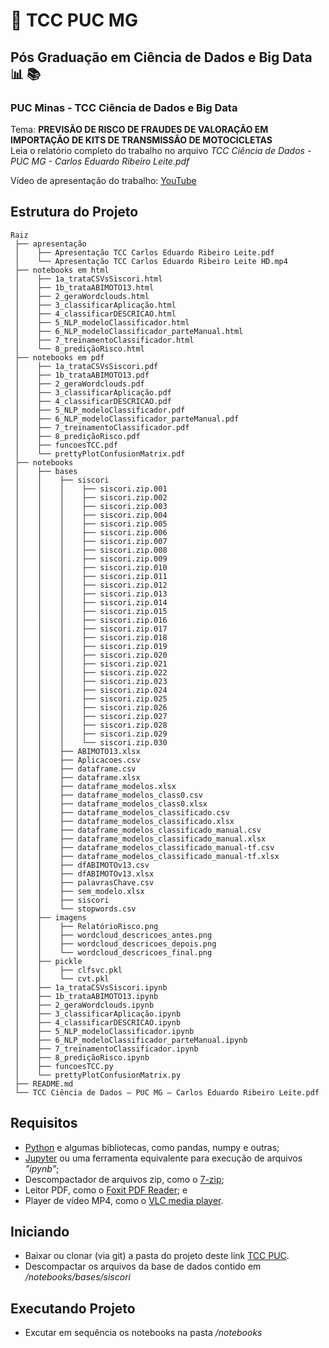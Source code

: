 # :school: TCC PUC MG
## Pós Graduação em Ciência de Dados e Big Data :bar_chart: :books:
### PUC Minas - TCC Ciência de Dados e Big Data<br>

Tema: **PREVISÃO DE RISCO DE FRAUDES DE VALORAÇÃO EM IMPORTAÇÃO DE KITS DE TRANSMISSÃO DE MOTOCICLETAS**<br>
Leia o relatório completo do trabalho no arquivo _TCC Ciência de Dados - PUC MG - Carlos Eduardo Ribeiro Leite.pdf_

Vídeo de apresentação do trabalho: [YouTube](https://youtu.be/-BIbnZE2UVI)

## Estrutura do Projeto
```
Raiz
 ├── apresentação
 │    ├── Apresentação TCC Carlos Eduardo Ribeiro Leite.pdf
 │    └── Apresentação TCC Carlos Eduardo Ribeiro Leite HD.mp4
 ├── notebooks em html
 │    ├── 1a_trataCSVsSiscori.html
 │    ├── 1b_trataABIMOTO13.html
 │    ├── 2_geraWordclouds.html
 │    ├── 3_classificarAplicação.html
 │    ├── 4_classificarDESCRICAO.html
 │    ├── 5_NLP_modeloClassificador.html
 │    ├── 6_NLP_modeloClassificador_parteManual.html
 │    ├── 7_treinamentoClassificador.html
 │    └── 8_prediçãoRisco.html
 ├── notebooks em pdf
 │    ├── 1a_trataCSVsSiscori.pdf
 │    ├── 1b_trataABIMOTO13.pdf
 │    ├── 2_geraWordclouds.pdf
 │    ├── 3_classificarAplicação.pdf
 │    ├── 4_classificarDESCRICAO.pdf
 │    ├── 5_NLP_modeloClassificador.pdf
 │    ├── 6_NLP_modeloClassificador_parteManual.pdf
 │    ├── 7_treinamentoClassificador.pdf
 │    ├── 8_prediçãoRisco.pdf
 │    ├── funcoesTCC.pdf
 │    └── prettyPlotConfusionMatrix.pdf
 ├── notebooks
 │    ├── bases
 │    │    ├── siscori
 │    │    │    ├── siscori.zip.001
 │    │    │    ├── siscori.zip.002
 │    │    │    ├── siscori.zip.003
 │    │    │    ├── siscori.zip.004
 │    │    │    ├── siscori.zip.005
 │    │    │    ├── siscori.zip.006
 │    │    │    ├── siscori.zip.007
 │    │    │    ├── siscori.zip.008
 │    │    │    ├── siscori.zip.009
 │    │    │    ├── siscori.zip.010
 │    │    │    ├── siscori.zip.011
 │    │    │    ├── siscori.zip.012
 │    │    │    ├── siscori.zip.013
 │    │    │    ├── siscori.zip.014
 │    │    │    ├── siscori.zip.015
 │    │    │    ├── siscori.zip.016
 │    │    │    ├── siscori.zip.017
 │    │    │    ├── siscori.zip.018
 │    │    │    ├── siscori.zip.019
 │    │    │    ├── siscori.zip.020
 │    │    │    ├── siscori.zip.021
 │    │    │    ├── siscori.zip.022
 │    │    │    ├── siscori.zip.023
 │    │    │    ├── siscori.zip.024
 │    │    │    ├── siscori.zip.025
 │    │    │    ├── siscori.zip.026
 │    │    │    ├── siscori.zip.027
 │    │    │    ├── siscori.zip.028
 │    │    │    ├── siscori.zip.029
 │    │    │    └── siscori.zip.030
 │    │    ├── ABIMOTO13.xlsx
 │    │    ├── Aplicacoes.csv
 │    │    ├── dataframe.csv
 │    │    ├── dataframe.xlsx
 │    │    ├── dataframe_modelos.xlsx
 │    │    ├── dataframe_modelos_class0.csv
 │    │    ├── dataframe_modelos_class0.xlsx
 │    │    ├── dataframe_modelos_classificado.csv
 │    │    ├── dataframe_modelos_classificado.xlsx
 │    │    ├── dataframe_modelos_classificado_manual.csv
 │    │    ├── dataframe_modelos_classificado_manual.xlsx
 │    │    ├── dataframe_modelos_classificado_manual-tf.csv
 │    │    ├── dataframe_modelos_classificado_manual-tf.xlsx
 │    │    ├── dfABIMOTOv13.csv
 │    │    ├── dfABIMOTOv13.xlsx
 │    │    ├── palavrasChave.csv
 │    │    ├── sem_modelo.xlsx
 │    │    ├── siscori
 │    │    └── stopwords.csv
 │    ├── imagens
 │    │    ├── RelatórioRisco.png
 │    │    ├── wordcloud_descricoes_antes.png
 │    │    ├── wordcloud_descricoes_depois.png
 │    │    └── wordcloud_descricoes_final.png
 │    ├── pickle
 │    │    ├── clfsvc.pkl
 │    │    └── cvt.pkl
 │    ├── 1a_trataCSVsSiscori.ipynb
 │    ├── 1b_trataABIMOTO13.ipynb
 │    ├── 2_geraWordclouds.ipynb
 │    ├── 3_classificarAplicação.ipynb
 │    ├── 4_classificarDESCRICAO.ipynb
 │    ├── 5_NLP_modeloClassificador.ipynb
 │    ├── 6_NLP_modeloClassificador_parteManual.ipynb
 │    ├── 7_treinamentoClassificador.ipynb
 │    ├── 8_prediçãoRisco.ipynb
 │    ├── funcoesTCC.py
 │    └── prettyPlotConfusionMatrix.py
 ├── README.md
 └── TCC Ciência de Dados – PUC MG – Carlos Eduardo Ribeiro Leite.pdf
```

## Requisitos
 * [Python](https://www.python.org/) e algumas bibliotecas, como pandas, numpy e outras;
 * [Jupyter](https://jupyter.org/) ou uma ferramenta equivalente para execução de arquivos _"ipynb"_;
 * Descompactador de arquivos zip, como o [7-zip](https://www.7-zip.org/);
 * Leitor PDF, como o [Foxit PDF Reader](https://www.foxit.com/pdf-reader/); e
 * Player de vídeo MP4, como o [VLC media player](https://www.videolan.org/).

## Iniciando
 * Baixar ou clonar (via git) a pasta do projeto deste link [TCC PUC](https://github.com/kaduleite/TCC_PUC_MG_2021).
 * Descompactar os arquivos da base de dados contido em _/notebooks/bases/siscori_

## Executando Projeto
 * Excutar em sequência os notebooks na pasta _/notebooks_



